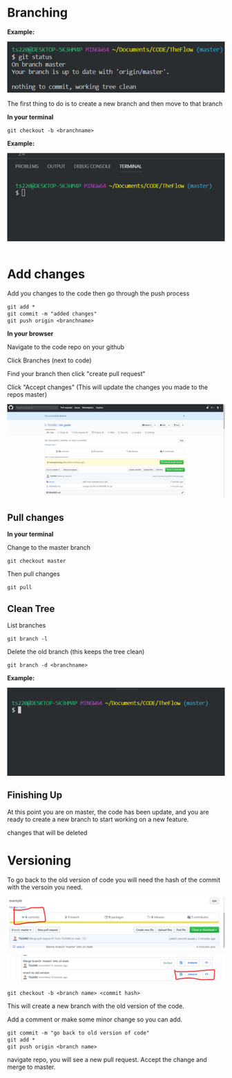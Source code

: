 
# Branching

**Example:**

![Starting Point](./assets/git_master.png)

The first thing to do is to create a new branch and then move to that branch

**In your terminal**

```
git checkout -b <branchname>
```

**Example:**

![Alt Text](./assets/new_branch.gif)
&nbsp;

# Add changes

Add you changes to the code then go through the push process

```
git add *
git commit -m "added changes"
git push origin <branchname>
```

**In your browser**

Navigate to the code repo on your github

Click Branches (next to code)

Find your branch then click "create pull request"

Click "Accept changes" (This will update the changes you made to the repos master)

![Alt Text](./assets/GUI_new_example.gif)

## Pull changes

**In your terminal**

Change to the master branch

```
git checkout master
```

Then pull changes

```
git pull
```

## Clean Tree

List branches

```
git branch -l
```

Delete the old branch (this keeps the tree clean)

```
git branch -d <branchname>
```

**Example:**

![Alt Text](./assets/check_and_delete.gif)

## Finishing Up

At this point you are on master, the code has been update, and you are ready to create a new branch to start working on a new feature.

changes that will be deleted



# Versioning

To go back to the old version of code you will need the hash of the commit with the versoin you need.

![Alt Text](./assets/commit.png)

![Alt Text](./assets/commitHash.png)

```
git checkout -b <branch name> <commit hash>
```

This will create a new branch with the old version of the code. 

Add a comment or make some minor change so you can add.

```
git commit -m "go back to old version of code"
git add *
git push origin <branch name>
```

navigate repo, you will see a new pull request. Accept the change and merge to master.